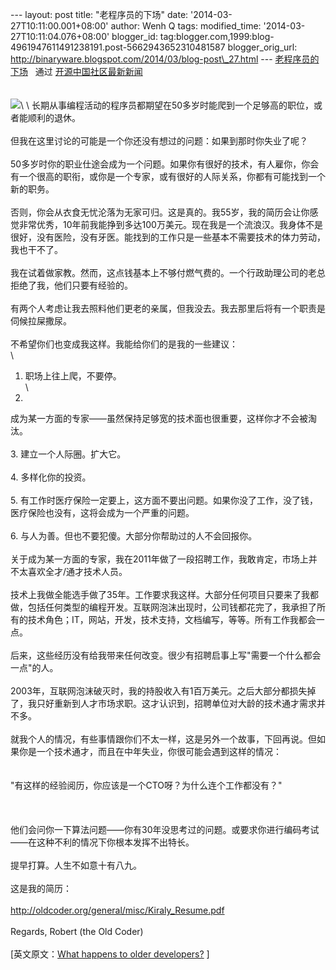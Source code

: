 --- layout: post title: "老程序员的下场" date:
'2014-03-27T10:11:00.001+08:00' author: Wenh Q tags: modified\_time:
'2014-03-27T10:11:04.076+08:00' blogger\_id:
tag:blogger.com,1999:blog-4961947611491238191.post-5662943652310481587
blogger\_orig\_url:
http://binaryware.blogspot.com/2014/03/blog-post\_27.html ---
[老程序员的下场](http://www.oschina.net/news/50110/what-happens-to-older-developers) 
 通过 [开源中国社区最新新闻](http://www.oschina.net/?from=rss)\
\
\
![](https://images-blogger-opensocial.googleusercontent.com/gadgets/proxy?url=http%3A%2F%2Fstatic.oschina.net%2Fuploads%2Fspace%2F2014%2F0327%2F074233_Klbe_12.jpg&container=blogger&gadget=a&rewriteMime=image%2F*)\
\
长期从事编程活动的程序员都期望在50多岁时能爬到一个足够高的职位，或者能顺利的退休。\
\
但我在这里讨论的可能是一个你还没有想过的问题：如果到那时你失业了呢？\
\
50多岁时你的职业仕途会成为一个问题。如果你有很好的技术，有人雇你，你会有一个很高的职衔，或你是一个专家，或有很好的人际关系，你都有可能找到一个新的职务。\
\
否则，你会从衣食无忧沦落为无家可归。这是真的。我55岁，我的简历会让你感觉非常优秀，10年前我能挣到多达100万美元。现在我是一个流浪汉。我身体不是很好，没有医险，没有牙医。能找到的工作只是一些基本不需要技术的体力劳动，我也干不了。\
\
我在试着做家教。然而，这点钱基本上不够付燃气费的。一个行政助理公司的老总拒绝了我，他们只要有经验的。\
\
有两个人考虑让我去照料他们更老的亲属，但我没去。我去那里后将有一个职责是伺候拉屎撒尿。\
\
不希望你们也变成我这样。我能给你们的是我的一些建议：\
\
1. 职场上往上爬，不要停。\
\
2.
成为某一方面的专家——虽然保持足够宽的技术面也很重要，这样你才不会被淘汰。\
\
3. 建立一个人际圈。扩大它。\
\
4. 多样化你的投资。\
\
5.
有工作时医疗保险一定要上，这方面不要出问题。如果你没了工作，没了钱，医疗保险也没有，这将会成为一个严重的问题。\
\
6. 与人为善。但也不要犯傻。大部分你帮助过的人不会回报你。\
\
关于成为某一方面的专家，我在2011年做了一段招聘工作，我敢肯定，市场上并不太喜欢全才/通才技术人员。\
\
技术上我做全能选手做了35年。工作要求我这样。大部分任何项目只要来了我都做，包括任何类型的编程开发。互联网泡沫出现时，公司钱都花完了，我承担了所有的技术角色；IT，网站，开发，技术支持，文档编写，等等。所有工作我都会一点。\
\
后来，这些经历没有给我带来任何改变。很少有招聘启事上写"需要一个什么都会一点"的人。\
\
2003年，互联网泡沫破灭时，我的持股收入有1百万美元。之后大部分都损失掉了，我只好重新到人才市场求职。这才认识到，招聘单位对大龄的技术通才需求并不多。\
\
就我个人的情况，有些事情跟你们不太一样，这是另外一个故事，下回再说。但如果你是一个技术通才，而且在中年失业，你很可能会遇到这样的情况：\
\
\
"有这样的经验阅历，你应该是一个CTO呀？为什么连个工作都没有？"\
\
\
\
他们会问你一下算法问题——你有30年没思考过的问题。或要求你进行编码考试——在这种不利的情况下你根本发挥不出特长。\
\
提早打算。人生不如意十有八九。\
\
这是我的简历：\
\
<http://oldcoder.org/general/misc/Kiraly_Resume.pdf>\
\
Regards, Robert (the Old Coder)\
\
\[英文原文：[What happens to older
developers?](http://christfollower.me/#D140313ADVICE) \]
